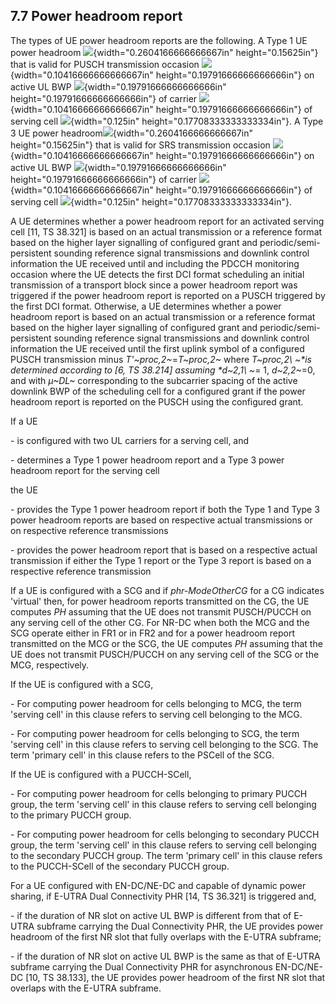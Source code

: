 ## 7.7 Power headroom report

The types of UE power headroom reports are the following. A Type 1 UE
power headroom ![](media/image40.wmf){width="0.2604166666666667in"
height="0.15625in"} that is valid for PUSCH transmission occasion
![](media/image41.wmf){width="0.10416666666666667in"
height="0.19791666666666666in"} on active UL BWP
![](media/image42.wmf){width="0.19791666666666666in"
height="0.19791666666666666in"} of carrier
![](media/image43.wmf){width="0.10416666666666667in"
height="0.19791666666666666in"} of serving cell
![](media/image44.wmf){width="0.125in" height="0.17708333333333334in"}.
A Type 3 UE power
headroom![](media/image40.wmf){width="0.2604166666666667in"
height="0.15625in"} that is valid for SRS transmission occasion
![](media/image41.wmf){width="0.10416666666666667in"
height="0.19791666666666666in"} on active UL BWP
![](media/image42.wmf){width="0.19791666666666666in"
height="0.19791666666666666in"} of carrier
![](media/image43.wmf){width="0.10416666666666667in"
height="0.19791666666666666in"} of serving cell
![](media/image44.wmf){width="0.125in" height="0.17708333333333334in"}.

A UE determines whether a power headroom report for an activated serving
cell \[11, TS 38.321\] is based on an actual transmission or a reference
format based on the higher layer signalling of configured grant and
periodic/semi-persistent sounding reference signal transmissions and
downlink control information the UE received until and including the
PDCCH monitoring occasion where the UE detects the first DCI format
scheduling an initial transmission of a transport block since a power
headroom report was triggered if the power headroom report is reported
on a PUSCH triggered by the first DCI format. Otherwise, a UE determines
whether a power headroom report is based on an actual transmission or a
reference format based on the higher layer signalling of configured
grant and periodic/semi-persistent sounding reference signal
transmissions and downlink control information the UE received until the
first uplink symbol of a configured PUSCH transmission minus
*T\'~proc,2~*=*T~proc,2~* where *T~proc,2\ ~*is determined according to
\[6, TS 38.214\] assuming *d~2,1\ ~*= 1, *d~2,2~*=0, and with *µ~DL~*
corresponding to the subcarrier spacing of the active downlink BWP of
the scheduling cell for a configured grant if the power headroom report
is reported on the PUSCH using the configured grant.

If a UE

\- is configured with two UL carriers for a serving cell, and

\- determines a Type 1 power headroom report and a Type 3 power headroom
report for the serving cell

the UE

\- provides the Type 1 power headroom report if both the Type 1 and Type
3 power headroom reports are based on respective actual transmissions or
on respective reference transmissions

\- provides the power headroom report that is based on a respective
actual transmission if either the Type 1 report or the Type 3 report is
based on a respective reference transmission

If a UE is configured with a SCG and if *phr-ModeOtherCG* for a CG
indicates \'virtual\' then, for power headroom reports transmitted on
the CG, the UE computes *PH* assuming that the UE does not transmit
PUSCH/PUCCH on any serving cell of the other CG. For NR-DC when both the
MCG and the SCG operate either in FR1 or in FR2 and for a power headroom
report transmitted on the MCG or the SCG, the UE computes *PH* assuming
that the UE does not transmit PUSCH/PUCCH on any serving cell of the SCG
or the MCG, respectively.

If the UE is configured with a SCG,

\- For computing power headroom for cells belonging to MCG, the term
\'serving cell\' in this clause refers to serving cell belonging to the
MCG.

\- For computing power headroom for cells belonging to SCG, the term
\'serving cell\' in this clause refers to serving cell belonging to the
SCG. The term \'primary cell\' in this clause refers to the PSCell of
the SCG.

If the UE is configured with a PUCCH-SCell,

\- For computing power headroom for cells belonging to primary PUCCH
group, the term \'serving cell\' in this clause refers to serving cell
belonging to the primary PUCCH group.

\- For computing power headroom for cells belonging to secondary PUCCH
group, the term \'serving cell\' in this clause refers to serving cell
belonging to the secondary PUCCH group. The term \'primary cell\' in
this clause refers to the PUCCH-SCell of the secondary PUCCH group.

For a UE configured with EN-DC/NE-DC and capable of dynamic power
sharing, if E-UTRA Dual Connectivity PHR \[14, TS 36.321\] is triggered
and,

\- if the duration of NR slot on active UL BWP is different from that of
E-UTRA subframe carrying the Dual Connectivity PHR, the UE provides
power headroom of the first NR slot that fully overlaps with the E-UTRA
subframe;

\- if the duration of NR slot on active UL BWP is the same as that of
E-UTRA subframe carrying the Dual Connectivity PHR for asynchronous
EN-DC/NE-DC \[10, TS 38.133\], the UE provides power headroom of the
first NR slot that overlaps with the E-UTRA subframe.
